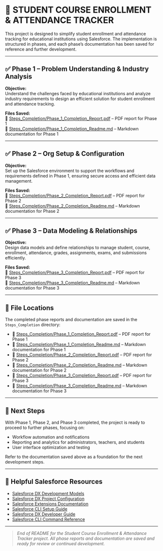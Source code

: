 # 📘 STUDENT COURSE ENROLLMENT & ATTENDANCE TRACKER

This project is designed to simplify student enrollment and attendance tracking for educational institutions using Salesforce. The implementation is structured in phases, and each phase’s documentation has been saved for reference and further development.

---

## ✅ Phase 1 – Problem Understanding & Industry Analysis

**Objective:**  
Understand the challenges faced by educational institutions and analyze industry requirements to design an efficient solution for student enrollment and attendance tracking.

**Files Saved:**  
📂 [Steps_Completion/Phase_1_Completion_Report.pdf](Steps_Completion/Phase_1_Completion_Report.pdf) – PDF report for Phase 1  
📂 [Steps_Completion/Phase_1_Completion_Readme.md](Steps_Completion/Phase_1_Completion_Readme.md) – Markdown documentation for Phase 1

---

## ✅ Phase 2 – Org Setup & Configuration

**Objective:**  
Set up the Salesforce environment to support the workflows and requirements defined in Phase 1, ensuring secure access and efficient data management.

**Files Saved:**  
📂 [Steps_Completion/Phase_2_Completion_Report.pdf](Steps_Completion/Phase_2_Completion_Report.pdf) – PDF report for Phase 2  
📂 [Steps_Completion/Phase_2_Completion_Readme.md](Steps_Completion/Phase_2_Completion_Readme.md) – Markdown documentation for Phase 2

---

## ✅ Phase 3 – Data Modeling & Relationships

**Objective:**  
Design data models and define relationships to manage student, course, enrollment, attendance, grades, assignments, exams, and submissions efficiently.

**Files Saved:**  
📂 [Steps_Completion/Phase_3_Completion_Report.pdf](Steps_Completion/Phase_3_Completion_Report.pdf) – PDF report for Phase 3  
📂 [Steps_Completion/Phase_3_Completion_Readme.md](Steps_Completion/Phase_3_Completion_Readme.md) – Markdown documentation for Phase 3

---

## 📂 File Locations

The completed phase reports and documentation are saved in the `Steps_Completion` directory:

- 📂 [Steps_Completion/Phase_1_Completion_Report.pdf](Steps_Completion/Phase_1_Completion_Report.pdf) – PDF report for Phase 1  
- 📂 [Steps_Completion/Phase_1_Completion_Readme.md](Steps_Completion/Phase_1_Completion_Readme.md) – Markdown documentation for Phase 1  
- 📂 [Steps_Completion/Phase_2_Completion_Report.pdf](Steps_Completion/Phase_2_Completion_Report.pdf) – PDF report for Phase 2  
- 📂 [Steps_Completion/Phase_2_Completion_Readme.md](Steps_Completion/Phase_2_Completion_Readme.md) – Markdown documentation for Phase 2  
- 📂 [Steps_Completion/Phase_3_Completion_Report.pdf](Steps_Completion/Phase_3_Completion_Report.pdf) – PDF report for Phase 3  
- 📂 [Steps_Completion/Phase_3_Completion_Readme.md](Steps_Completion/Phase_3_Completion_Readme.md) – Markdown documentation for Phase 3

---

## 📌 Next Steps

With Phase 1, Phase 2, and Phase 3 completed, the project is ready to proceed to further phases, focusing on:

- Workflow automation and notifications  
- Reporting and analytics for administrators, teachers, and students  
- User interface optimization and testing  

Refer to the documentation saved above as a foundation for the next development steps.

---

## 🔗 Helpful Salesforce Resources

- [Salesforce DX Development Models](https://developer.salesforce.com/tools/vscode/en/user-guide/development-models)  
- [Salesforce DX Project Configuration](https://developer.salesforce.com/docs/atlas.en-us.sfdx_dev.meta/sfdx_dev/sfdx_dev_ws_config.htm)  
- [Salesforce Extensions Documentation](https://developer.salesforce.com/tools/vscode/)  
- [Salesforce CLI Setup Guide](https://developer.salesforce.com/docs/atlas.en-us.sfdx_setup.meta/sfdx_setup/sfdx_setup_intro.htm)  
- [Salesforce DX Developer Guide](https://developer.salesforce.com/docs/atlas.en-us.sfdx_dev.meta/sfdx_dev/sfdx_dev_intro.htm)  
- [Salesforce CLI Command Reference](https://developer.salesforce.com/docs/atlas.en-us.sfdx_cli_reference.meta/sfdx_cli_reference/cli_reference.htm)

---

> _End of README for the Student Course Enrollment & Attendance Tracker project. All phase reports and documentation are saved and ready for review or continued development._
